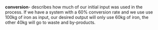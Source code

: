 **conversion**- describes how much of our initial input was used in the process. If we have a system with a 60% conversion rate and we use use 100kg of iron as input, our desired output will only use 60kg of iron, the other 40kg will go to waste and by-products.
